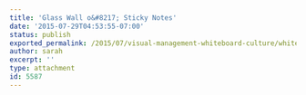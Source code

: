 ```yaml
---
title: 'Glass Wall o&#8217; Sticky Notes'
date: '2015-07-29T04:53:55-07:00'
status: publish
exported_permalink: /2015/07/visual-management-whiteboard-culture/whiteboard-03
author: sarah
excerpt: ''
type: attachment
id: 5587
---
```

<!DOCTYPE html PUBLIC "-//W3C//DTD HTML 4.0 Transitional//EN" "http://www.w3.org/TR/REC-html40/loose.dtd">
<?xml encoding="UTF-8">
